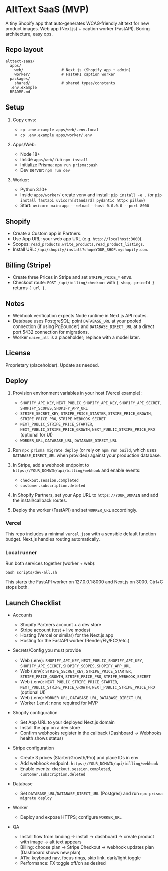 # AltText SaaS (MVP)

A tiny Shopify app that auto‑generates WCAG‑friendly alt text for new product images. Web app (Next.js) + caption worker (FastAPI). Boring architecture, easy ops.

## Repo layout

```
alttext-saas/
  apps/
    web/                 # Next.js (Shopify app + admin)
    worker/              # FastAPI caption worker
  packages/
    shared/              # shared types/constants
  .env.example
  README.md
```

## Setup

1. Copy envs:
   - `cp .env.example apps/web/.env.local`
   - `cp .env.example apps/worker/.env`

2. Apps/Web:
   - Node 18+
   - Inside `apps/web/` run `npm install`
   - Initialize Prisma: `npm run prisma:push`
   - Dev server: `npm run dev`

3. Worker:
   - Python 3.10+
   - Inside `apps/worker/` create venv and install: `pip install -e .` (or `pip install fastapi uvicorn[standard] pydantic httpx pillow`)
   - Start: `uvicorn main:app --reload --host 0.0.0.0 --port 8000`

## Shopify

- Create a Custom app in Partners.
- Use App URL: your web app URL (e.g. `http://localhost:3000`).
- Scopes: `read_products,write_products,read_product_listings`.
- Install URL: `/api/shopify/install?shop=YOUR_SHOP.myshopify.com`.

## Billing (Stripe)

- Create three Prices in Stripe and set `STRIPE_PRICE_*` envs.
- Checkout route: `POST /api/billing/checkout` with `{ shop, priceId }` returns `{ url }`.

## Notes

- Webhook verification expects Node runtime in Next.js API routes.
- Database uses PostgreSQL; point `DATABASE_URL` at your pooled connection (if using PgBouncer) and `DATABASE_DIRECT_URL` at a direct port 5432 connection for migrations.
- Worker `naive_alt` is a placeholder; replace with a model later.

## License

Proprietary (placeholder). Update as needed.
## Deploy

1. Provision environment variables in your host (Vercel example):
   - `SHOPIFY_API_KEY`, `NEXT_PUBLIC_SHOPIFY_API_KEY`, `SHOPIFY_API_SECRET`, `SHOPIFY_SCOPES`, `SHOPIFY_APP_URL`
   - `STRIPE_SECRET_KEY`, `STRIPE_PRICE_STARTER`, `STRIPE_PRICE_GROWTH`, `STRIPE_PRICE_PRO`, `STRIPE_WEBHOOK_SECRET`
   - `NEXT_PUBLIC_STRIPE_PRICE_STARTER`, `NEXT_PUBLIC_STRIPE_PRICE_GROWTH`, `NEXT_PUBLIC_STRIPE_PRICE_PRO` (optional for UI)
   - `WORKER_URL`, `DATABASE_URL`, `DATABASE_DIRECT_URL`

2. Run `npx prisma migrate deploy` (or rely on `npm run build`, which uses `DATABASE_DIRECT_URL` when provided) against your production database.

3. In Stripe, add a webhook endpoint to `https://YOUR_DOMAIN/api/billing/webhook` and enable events:
   - `checkout.session.completed`
   - `customer.subscription.deleted`

4. In Shopify Partners, set your App URL to `https://YOUR_DOMAIN` and add the install/callback routes.

5. Deploy the worker (FastAPI) and set `WORKER_URL` accordingly.

### Vercel
This repo includes a minimal `vercel.json` with a sensible default function budget. Next.js handles routing automatically.

### Local runner
Run both services together (worker + web):

```
bash scripts/dev-all.sh
```

This starts the FastAPI worker on 127.0.0.1:8000 and Next.js on 3000. Ctrl+C stops both.

## Launch Checklist

- Accounts
  - Shopify Partners account + a dev store
  - Stripe account (test + live modes)
  - Hosting (Vercel or similar) for the Next.js app
  - Hosting for the FastAPI worker (Render/Fly/EC2/etc.)

- Secrets/Config you must provide
  - Web (.env): `SHOPIFY_API_KEY`, `NEXT_PUBLIC_SHOPIFY_API_KEY`, `SHOPIFY_API_SECRET`, `SHOPIFY_SCOPES`, `SHOPIFY_APP_URL`
  - Web (.env): `STRIPE_SECRET_KEY`, `STRIPE_PRICE_STARTER`, `STRIPE_PRICE_GROWTH`, `STRIPE_PRICE_PRO`, `STRIPE_WEBHOOK_SECRET`
  - Web (.env): `NEXT_PUBLIC_STRIPE_PRICE_STARTER`, `NEXT_PUBLIC_STRIPE_PRICE_GROWTH`, `NEXT_PUBLIC_STRIPE_PRICE_PRO` (optional UI)
  - Web (.env): `WORKER_URL`, `DATABASE_URL`, `DATABASE_DIRECT_URL`
  - Worker (.env): none required for MVP

- Shopify configuration
  - Set App URL to your deployed Next.js domain
  - Install the app on a dev store
  - Confirm webhooks register in the callback (Dashboard → Webhooks health shows status)

- Stripe configuration
  - Create 3 prices (Starter/Growth/Pro) and place IDs in env
  - Add webhook endpoint: `https://YOUR_DOMAIN/api/billing/webhook`
  - Enable events: `checkout.session.completed`, `customer.subscription.deleted`

- Database
  - Set `DATABASE_URL`/`DATABASE_DIRECT_URL` (Postgres) and run `npx prisma migrate deploy`

- Worker
  - Deploy and expose HTTPS; configure `WORKER_URL`

- QA
  - Install flow from landing → install → dashboard → create product with image → alt text appears
  - Billing: choose plan → Stripe Checkout → webhook updates plan (Dashboard shows new plan)
  - A11y: keyboard nav, focus rings, skip link, dark/light toggle
  - Performance: FX toggle off/on as desired
